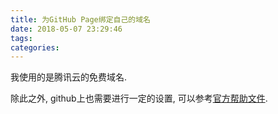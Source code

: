 ```yaml
---
title: 为GitHub Page绑定自己的域名
date: 2018-05-07 23:29:46
tags:
categories:
---
```



我使用的是腾讯云的免费域名.

除此之外, github上也需要进行一定的设置, 可以参考[官方帮助文件](https://help.github.com/articles/about-supported-custom-domains/).